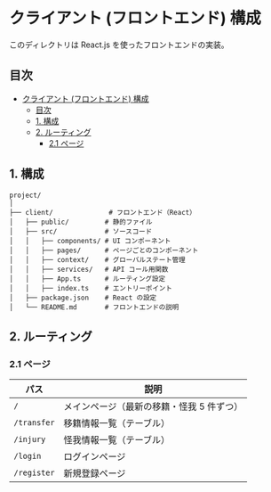 # クライアント (フロントエンド) 構成

このディレクトリは React.js を使ったフロントエンドの実装。

## 目次

- [クライアント (フロントエンド) 構成](#クライアント-フロントエンド-構成)
  - [目次](#目次)
  - [1. 構成](#1-構成)
  - [2. ルーティング](#2-ルーティング)
    - [2.1 ページ](#21-ページ)

## 1. 構成

```
project/
│
├── client/              # フロントエンド（React）
│   ├── public/         # 静的ファイル
│   ├── src/            # ソースコード
│   │   ├── components/ # UI コンポーネント
│   │   ├── pages/      # ページごとのコンポーネント
│   │   ├── context/    # グローバルステート管理
│   │   ├── services/   # API コール用関数
│   │   ├── App.ts      # ルーティング設定
│   │   ├── index.ts    # エントリーポイント
│   ├── package.json    # React の設定
│   └── README.md       # フロントエンドの説明
```

## 2. ルーティング

### 2.1 ページ

| パス        | 説明                                      |
| ----------- | ----------------------------------------- |
| `/`         | メインページ（最新の移籍・怪我 5 件ずつ） |
| `/transfer` | 移籍情報一覧（テーブル）                  |
| `/injury`   | 怪我情報一覧（テーブル）                  |
| `/login`    | ログインページ                            |
| `/register` | 新規登録ページ                            |
